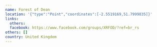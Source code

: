```yaml
---
name: Forest of Dean
location: '{"type":"Point","coordinates":[-2.5519169,51.7999835]}'
links:
  others: 
  facebook: https://www.facebook.com/groups/XRFOD/?ref=br_rs
others: []
country: United Kingdom
---
```


